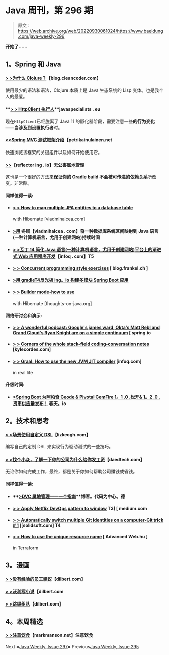 # Java 周刊，第 296 期

> 原文：<https://web.archive.org/web/20220930061024/https://www.baeldung.com/java-weekly-296>

**开始了……**

## **1。Spring 和 Java**

#### **[> >为什么 Clojure？](https://web.archive.org/web/20221208143837/http://blog.cleancoder.com/uncle-bob/2019/08/22/WhyClojure.html)**【blog.cleancoder.com】

使用最少的语法和语法，Clojure 本质上是 Java 生态系统的 Lisp 变体。也是我个人的最爱。

#### **[> > HttpClient 执行人](https://web.archive.org/web/20221208143837/https://www.javaspecialists.eu/archive/Issue271.html)**javaspecialists . eu

现在`HttpClient`已经脱离了 Java 11 的孵化器阶段，需要注意一些**的行为变化——当涉及到设置执行者**时。

#### **[>>Spring MVC 测试框架介绍](https://web.archive.org/web/20221208143837/https://www.petrikainulainen.net/programming/testing/introduction-to-spring-mvc-test-framework/)**【petrikainulainen.net

快速浏览该框架的关键组件以及如何开始使用它。

#### **[>>](https://web.archive.org/web/20221208143837/https://reflectoring.io/gradle-pollution-free-dependencies/)**【reflector ing . io】无公害属地管理

这也是一个很好的方法来**保证你的 Gradle build 不会被可传递的依赖关系**所改变。非常酷。

#### **同样值得一读:**

*   #### **[> > How to map multiple JPA entities to a database table](https://web.archive.org/web/20221208143837/https://vladmihalcea.com/map-multiple-jpa-entities-one-table-hibernate/)**

    with Hibernate [vladmihalcea.com]
*   #### **[>用](https://web.archive.org/web/20221208143837/https://vladmihalcea.com/map-postgresql-interval-java-duration-hibernate/)** 冬眠【vladmihalcea . com】将一种数据库系统区间映射到 Java 语言(一种计算机语言，尤用于创建网站)持续时间

*   #### [**> >瓦丁 14 简化 Java 语言(一种计算机语言，尤用于创建网站)平台上的渐进式 Web 应用程序开发**](https://web.archive.org/web/20221208143837/https://www.infoq.com/news/2019/08/vaadin-releases-lts-version-14/?utm_campaign=infoq_content&utm_source=infoq&utm_medium=feed&utm_term=Java)【infoq . com】T5

*   #### **[> > Concurrent programming style exercises](https://web.archive.org/web/20221208143837/https://blog.frankel.ch/exercises-programming-style/16/)** [ blog.frankel.ch ]

*   #### [**>用 gradle**T4反光板 ing。io 构建多模块 Spring Boot 应用](https://web.archive.org/web/20221208143837/https://reflectoring.io/spring-boot-gradle-multi-module/)

*   #### [**> > Builder mode-how to use**](https://web.archive.org/web/20221208143837/https://thoughts-on-java.org/builder-pattern-hibernate/)

    with Hibernate [thoughts-on-java.org]

#### **网络研讨会和演示:**

*   #### **[> > A wonderful podcast: Google's james ward, Okta's Matt Rebl and Grand Cloud's Ryan Knight are on a simple continuum](https://web.archive.org/web/20221208143837/https://spring.io/blog/2019/08/23/a-bootiful-podcast-google-s-james-ward-okta-s-matt-raible-and-grand-cloud-s-ryan-knight-on-the-simplicity-continuum)** [ spring.io

*   #### [**> > Corners of the whole stack-field coding-conversation notes**](https://web.archive.org/web/20221208143837/https://kylecordes.com/2019/full-stack-angular-live-coding-talk-notes) [kylecordes.com]

*   #### [**> > Graal: How to use the new JVM JIT compiler**](https://web.archive.org/web/20221208143837/https://www.infoq.com/presentations/graal-jvm-jit/) [infoq.com]

    in real life

#### **升级时间:**

*   #### **[>Spring Boot 为阿帕奇 Geode & Pivotal GemFire 1。1 .0 .松开& 1。2 .0 .货币供应量发布！](https://web.archive.org/web/20221208143837/https://spring.io/blog/2019/08/23/spring-boot-for-apache-geode-pivotal-gemfire-1-1-0-release-1-2-0-m1-released)** 春天。io

## **2。技术和思考**

#### **[> >场景使用自定义 DSL](https://web.archive.org/web/20221208143837/https://lizkeogh.com/2019/08/27/scenarios-using-custom-dsls/)**【lizkeogh.com】

编写自己的定制 DSL 来实现行为驱动测试的一些技巧。

#### **[> >找个小众，了解一下你的公司为什么给你发工资](https://web.archive.org/web/20221208143837/https://daedtech.com/to-find-a-niche-learn-why-your-company-pays-your-salary/)**【daedtech.com】

无论你如何完成工作，最终，都是关于你如何帮助公司赚钱或省钱。

#### **同样值得一读:**

*   #### **[>DVC 属地管理——一个指南](https://web.archive.org/web/20221208143837/https://blog.codecentric.de/en/2019/08/dvc-dependency-management/)**博客。代码为中心。德

*   #### **[> > Apply Netflix DevOps pattern to window](https://web.archive.org/web/20221208143837/https://medium.com/netflix-techblog/applying-netflix-devops-patterns-to-windows-2a57f2dbbf79) T3] [ medium.com**

*   #### **[> > Automatically switch multiple Git identities on a computer-Git trick # 1](https://web.archive.org/web/20221208143837/https://solidsoft.wordpress.com/2019/08/27/auto-switchable-multiple-git-identities-on-one-computer-git-tricks-1/)** [[solidsoft.com] T4

*   #### **[> > How to use the unique resource name](https://web.archive.org/web/20221208143837/https://advancedweb.hu/2019/08/27/terraform_unique_names/)** [ Advanced Web.hu ]

    in Terraform

## **3。漫画**

#### **[> >没有经验的员工建议](https://web.archive.org/web/20221208143837/https://dilbert.com/strip/2019-08-28)**【dilbert.com】

#### **[> >沃利写小说](https://web.archive.org/web/20221208143837/https://dilbert.com/strip/2019-08-25)**【dilbert.com

#### **[> >跳绳组队](https://web.archive.org/web/20221208143837/https://dilbert.com/strip/2019-08-27)**【dilbert.com】

## **4。本周精选**

#### [**> >注意饮食**](https://web.archive.org/web/20221208143837/https://markmanson.net/attention-diet)【markmanson.net】注意饮食

Next **»**[Java Weekly, Issue 297](/web/20221208143837/https://www.baeldung.com/java-weekly-297)**«** Previous[Java Weekly, Issue 295](/web/20221208143837/https://www.baeldung.com/java-weekly-295)